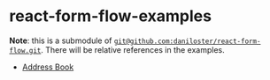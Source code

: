 # react-form-flow-examples

**Note**: this is a submodule of [`git@github.com:daniloster/react-form-flow.git`](https://github.com/daniloster/react-form-flow). There will be relative references in the examples.

- [Address Book](./AddressBook/ADDRESS_BOOK.md)
